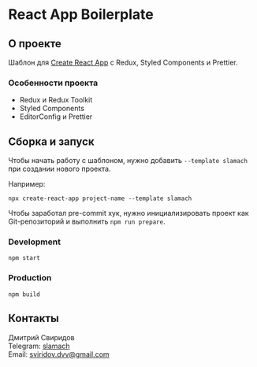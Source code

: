 # React App Boilerplate

## О проекте

Шаблон для [Create React App](https://github.com/facebook/create-react-app) c Redux, Styled Components и Prettier.

### Особенности проекта
- Redux и Redux Toolkit
- Styled Components
- EditorConfig и Prettier

## Сборка и запуск
Чтобы начать работу с шаблоном, нужно добавить `--template slamach` при создании нового проекта.

Например:
```
npx create-react-app project-name --template slamach
```

Чтобы заработал pre-commit хук, нужно инициализировать проект как Git-репозиторий и выполнить `npm run prepare`.

### Development
```
npm start
```

### Production
```
npm build
```

## Контакты
Дмитрий Свиридов  
Telegram: [slamach](https://t.me/slamach)  
Email: sviridov.dvv@gmail.com

